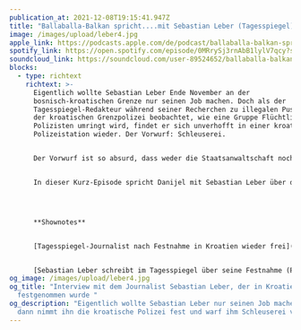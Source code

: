 ```yaml
---
publication_at: 2021-12-08T19:15:41.947Z
title: "Ballaballa-Balkan spricht....mit Sebastian Leber (Tagesspiegel) "
image: /images/upload/leber4.jpg
apple_link: https://podcasts.apple.com/de/podcast/ballaballa-balkan-spricht-mit-sebastian-leber-tagesspiegel/id1170436903?i=1000544350216
spotify_link: https://open.spotify.com/episode/0MRrySj3rnAbB1lylV7qcy?si=ad9b62c15359442a
soundcloud_link: https://soundcloud.com/user-89524652/ballaballa-balkan-sprichtmit-sebastian-leber-tagesspiegel
blocks:
  - type: richtext
    richtext: >-
      Eigentlich wollte Sebastian Leber Ende November an der
      bosnisch-kroatischen Grenze nur seinen Job machen. Doch als der
      Tagesspiegel-Redakteur während seiner Recherchen zu illegalen Push-Backs
      der kroatischen Grenzpolizei beobachtet, wie eine Gruppe Flüchtlinge von
      Polizisten umringt wird, findet er sich unverhofft in einer kroatischen
      Polizeistation wieder. Der Vorwurf: Schleuserei.


      Der Vorwurf ist so absurd, dass weder die Staatsanwaltschaft noch ein örtliches Gericht ihn mittragen wollen. Sebastian ist wieder zurück in Berlin. Doch die Geschichte ist damit noch nicht am Ende. Zumal sie bezeichnend ist für den Umgang kroatischer Behörden mit kritischen Recherchen zu ihrem Umgang mit Geflüchteten an der EU-Außengrenze.


      In dieser Kurz-Episode spricht Danijel mit Sebastian Leber über das Erlebte, seine Recherchen und über die Hintergründe der Push-Backs.




      **Shownotes** 


      [Tagesspiegel-Journalist nach Festnahme in Kroatien wieder frei](https://www.tagesspiegel.de/politik/in-eigener-sache-tagesspiegel-journalist-nach-festnahme-in-kroatien-wieder-frei/27820396.html)


      [Sebastian Leber schreibt im Tagesspiegel über seine Festnahme (Paywall) ](https://plus.tagesspiegel.de/gesellschaft/wie-an-der-eu-aussengrenze-die-pressefreiheit-missachtet-wird-312349.html)
og_image: /images/upload/leber4.jpg
og_title: "Interview mit dem Journalist Sebastian Leber, der in Kroatien
  festgenommen wurde "
og_description: "Eigentlich wollte Sebastian Leber nur seinen Job machen, doch
  dann nimmt ihn die kroatische Polizei fest und warf ihm Schleuserei vor. "
---
```

